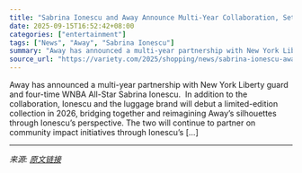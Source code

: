 ```yaml
---
title: "Sabrina Ionescu and Away Announce Multi-Year Collaboration, Set Limited-Edition Luggage Collection for 2026"
date: 2025-09-15T16:52:42+08:00
categories: ["entertainment"]
tags: ["News", "Away", "Sabrina Ionescu"]
summary: "Away has announced a multi-year partnership with New York Liberty guard and four-time WNBA All-Star Sabrina Ionescu.&#160; In addition to the collaboration, Ionescu and the luggage brand will debut a "
source_url: "https://variety.com/2025/shopping/news/sabrina-ionescu-away-partnership-collection-shop-online-1236519450/"
---
```


Away has announced a multi-year partnership with New York Liberty guard and four-time WNBA All-Star Sabrina Ionescu.&#160; In addition to the collaboration, Ionescu and the luggage brand will debut a limited-edition collection in 2026, bridging together and reimagining Away&#8217;s silhouettes through Ionescu&#8217;s perspective. The two will continue to partner on community impact initiatives through Ionescu’s [&#8230;]

---

*来源: [原文链接](https://variety.com/2025/shopping/news/sabrina-ionescu-away-partnership-collection-shop-online-1236519450/)*
